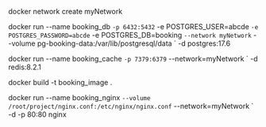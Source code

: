 docker network create myNetwork

docker run --name booking_db `
    -p 6432:5432 `
    -e POSTGRES_USER=abcde `
    -e POSTGRES_PASSWORD=abcde `
    -e POSTGRES_DB=booking `
    --network myNetwork `
    --volume pg-booking-data:/var/lib/postgresql/data `
    -d postgres:17.6

docker run --name booking_cache `
    -p 7379:6379 `
    --network=myNetwork `
    -d redis:8.2.1


docker build -t booking_image .


docker run --name booking_nginx `
    --volume /root/project/nginx.conf:/etc/nginx/nginx.conf `
    --network=myNetwork `
    -d -p 80:80 nginx
